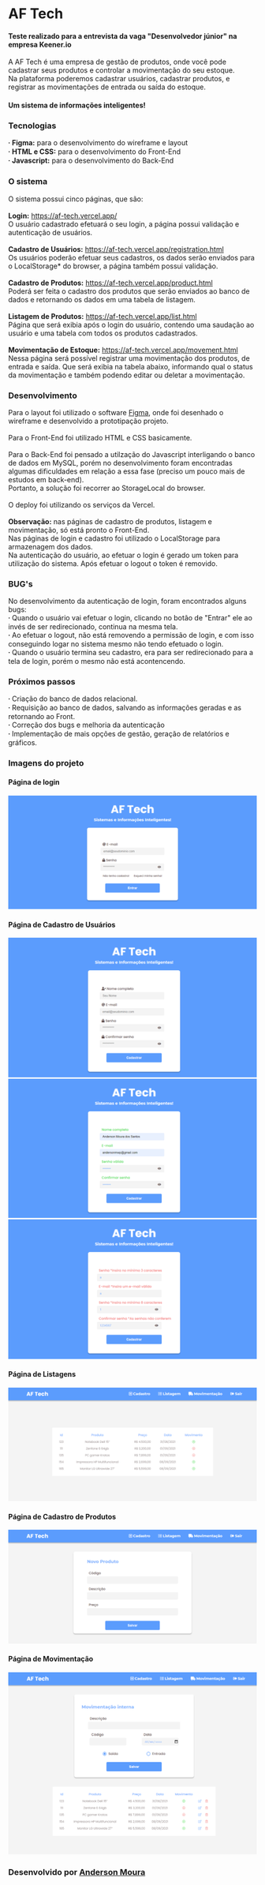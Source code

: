 # AF Tech

#### Teste realizado para a entrevista da vaga "Desenvolvedor júnior" na empresa Keener.io

A AF Tech é uma empresa de gestão de produtos, onde você pode cadastrar seus produtos e controlar a movimentação do seu estoque.
<br>
Na plataforma poderemos cadastrar usuários, cadastrar produtos, e registrar as movimentações de entrada ou saída do estoque.

#### Um sistema de informações inteligentes!

### Tecnologias

&#67871; <strong>Figma:</strong> para o desenvolvimento do wireframe e layout
<br>
&#67871; <strong>HTML e CSS:</strong> para  o desenvolvimento do Front-End
<br>
&#67871; <strong>Javascript:</strong> para o desenvolvimento do Back-End

### O sistema

O sistema possui cinco páginas, que são:
<br>
<br>
<strong>Login:</strong> <a>https://af-tech.vercel.app/</a>
<br>
O usuário cadastrado efetuará o seu login, a página possui validação e autenticação de usuários.
<br>
<br>
<strong>Cadastro de Usuários:</strong> <a>https://af-tech.vercel.app/registration.html</a>
<br>
Os usuários poderão efetuar seus cadastros, os dados serão enviados para o LocalStorage* do browser, a página também possui validação.
<br>
<br>
<strong>Cadastro de Produtos:</strong> <a>https://af-tech.vercel.app/product.html</a>
<br>
Poderá ser feita o cadastro dos produtos que serão enviados ao banco de dados e retornando os dados em uma tabela de listagem.
<br>
<br>
<strong>Listagem de Produtos:</strong> <a>https://af-tech.vercel.app/list.html</a>
<br>
Página que será exibia após o login do usuário, contendo uma saudação ao usuário e uma tabela com todos os produtos cadastrados.
<br>
<br>
<strong>Movimentação de Estoque:</strong> <a>https://af-tech.vercel.app/movement.html</a>
<br>
Nessa página será possível registrar uma movimentação dos produtos, de entrada e saída. Que será exibia na tabela abaixo, informando qual o status da movimentação e também podendo editar ou deletar a movimentação.

### Desenvolvimento
Para o layout foi utilizado o software <a href="https://www.figma.com/file/o0NQsHuA2EKTzNKfifqrY5/AF-Tech---teste-de-entrevista?node-id=0%3A1">Figma</a>, onde foi desenhado o wireframe e desenvolvido a prototipação projeto.
<br>
<br>
Para o Front-End foi utilizado HTML e CSS basicamente.
<br>
<br>
Para o Back-End foi pensado a utilzação do Javascript interligando o banco de dados em MySQL, porém no desenvolvimento foram encontradas algumas dificuldades em relação a essa fase (preciso um pouco mais de estudos em back-end).
<br>
Portanto, a solução foi recorrer ao StorageLocal do browser.
<br>
<br>
O deploy foi utilizando os serviços da Vercel.
<br>
<br>
<strong>Observação:</strong> nas páginas de cadastro de produtos, listagem e movimentação, só está pronto o Front-End.
<br> 
Nas páginas de login e cadastro foi utilizado o LocalStorage para armazenagem dos dados.
<br>
Na autenticação do usuário, ao efetuar o login é gerado um token para utilização do sistema. Após efetuar o logout o token é removido.

### BUG's
No desenvolvimento da autenticação de login, foram encontrados alguns bugs:
<br>
&#67871; Quando o usuário vai efetuar o login, clicando no botão de "Entrar" ele ao invés de ser redirecionado, continua na mesma tela.
<br>
&#67871; Ao efetuar o logout, não está removendo a permissão de login, e com isso conseguindo logar no sistema mesmo não tendo efetuado o login.
<br>
&#67871; Quando o usuário termina seu cadastro, era para ser redirecionado para a tela de login, porém o mesmo não está acontencendo.

### Próximos passos
&#67871; Criação do banco de dados relacional.
<br>
&#67871; Requisição ao banco de dados, salvando as informações geradas e as retornando ao Front.
<br>
&#67871; Correção dos bugs e melhoria da autenticação
<br>
&#67871; Implementação de mais opções de gestão, geração de relatórios e gráficos.

### Imagens do projeto

#### Página de login
<img src="https://github.com/andersonmwp/af-tech/blob/master/img-readme/login.png" />

#### Página de Cadastro de Usuários
<img src="https://github.com/andersonmwp/af-tech/blob/master/img-readme/cadastro-usuario.png" />
<br>
<img src="https://github.com/andersonmwp/af-tech/blob/master/img-readme/cadastro-autenticacao.png" />
<br>
<img src="https://github.com/andersonmwp/af-tech/blob/master/img-readme/cadastro-autenticacao2.png" />

#### Página de Listagens
<img src="https://github.com/andersonmwp/af-tech/blob/master/img-readme/listagem.png" />

#### Página de Cadastro de Produtos
<img src="https://github.com/andersonmwp/af-tech/blob/master/img-readme/cadastro-produtos.png" />

#### Página de Movimentação
<img src="https://github.com/andersonmwp/af-tech/blob/master/img-readme/movimenta%C3%A7%C3%A3o.png" />

### Desenvolvido por <a href="https://www.linkedin.com/in/andersonmwp/">Anderson Moura</a>
